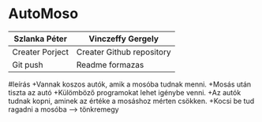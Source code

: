 # AutoMoso

| Szlanka Péter    | Vinczeffy Gergely |
| -------------   | ------------- |
| Creater Porject  | Creater Github repository  |
| Git push  | Readme formazas  |

#leírás
+Vannak koszos autók, amik a mosóba tudnak menni.
+Mosás után tiszta az autó
+Külömböző programokat lehet igénybe venni.
+Az autók tudnak kopni, aminek az értéke a mosáshoz mérten csökken.
+Kocsi be tud ragadni a mosóba --> tönkremegy
